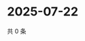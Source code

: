 # 2025-07-22

共 0 条

<!-- BEGIN ZHIHUQUESTIONS -->
<!-- 最后更新时间 Tue Jul 22 2025 19:10:58 GMT+0800 (China Standard Time) -->

<!-- END ZHIHUQUESTIONS -->
